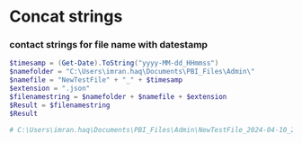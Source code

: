 # Concat strings

### contact strings for file name with datestamp

```powershell
$timesamp = (Get-Date).ToString("yyyy-MM-dd_HHmmss")
$namefolder = "C:\Users\imran.haq\Documents\PBI_Files\Admin\"
$namefile = "NewTestFile" + "_" + $timesamp
$extension = ".json" 
$filenamestring = $namefolder + $namefile + $extension
$Result = $filenamestring
$Result

# C:\Users\imran.haq\Documents\PBI_Files\Admin\NewTestFile_2024-04-10_204518.json

```
